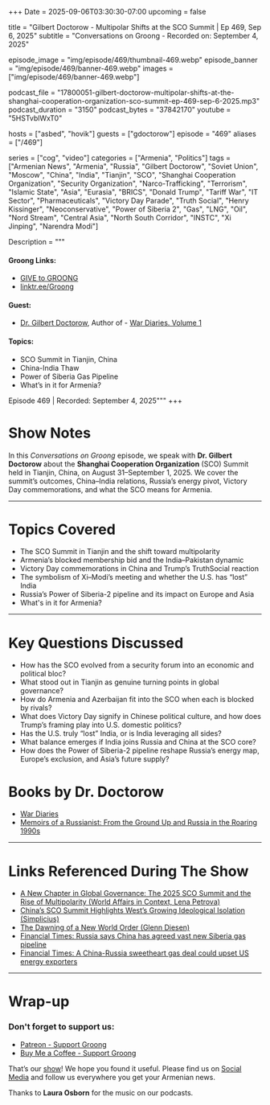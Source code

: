 +++
Date = 2025-09-06T03:30:30-07:00
upcoming = false

title = "Gilbert Doctorow - Multipolar Shifts at the SCO Summit | Ep 469, Sep 6, 2025"
subtitle = "Conversations on Groong - Recorded on: September 4, 2025"

episode_image = "img/episode/469/thumbnail-469.webp"
episode_banner = "img/episode/469/banner-469.webp"
images = ["img/episode/469/banner-469.webp"]

podcast_file     = "17800051-gilbert-doctorow-multipolar-shifts-at-the-shanghai-cooperation-organization-sco-summit-ep-469-sep-6-2025.mp3"
podcast_duration = "3150"
podcast_bytes    = "37842170"
youtube = "5HSTvblWxT0"

hosts = ["asbed", "hovik"]
guests = ["gdoctorow"]
episode = "469"
aliases = ["/469"]

series = ["cog", "video"]
categories = ["Armenia", "Politics"]
tags = ["Armenian News", "Armenia", "Russia", "Gilbert Doctorow", "Soviet Union", "Moscow", "China", "India", "Tianjin", "SCO", "Shanghai Cooperation Organization", "Security Organization", "Narco-Trafficking", "Terrorism", "Islamic State", "Asia", "Eurasia", "BRICS", "Donald Trump", "Tariff War", "IT Sector", "Pharmaceuticals", "Victory Day Parade", "Truth Social", "Henry Kissinger", "Neoconservative", "Power of Siberia 2", "Gas", "LNG", "Oil", "Nord Stream", "Central Asia", "North South Corridor", "INSTC", "Xi Jinping", "Narendra Modi"]

Description = """

#### Groong Links:
* [GIVE to GROONG](https://podcasts.groong.org/donate)
* [linktr.ee/Groong](https://linktr.ee/groong)

#### Guest:
* [Dr. Gilbert Doctorow](https://podcasts.groong.org/guest/gdoctorow), Author of - [War Diaries. Volume 1](https://a.co/d/7J6szrP)


#### Topics:
* SCO Summit in Tianjin, China
* China-India Thaw
* Power of Siberia Gas Pipeline
* What’s in it for Armenia?

Episode 469 | Recorded: September 4, 2025"""
+++

# Show Notes

In this *Conversations on Groong* episode, we speak with __Dr. Gilbert Doctorow__ about the __Shanghai Cooperation Organization__ (SCO) Summit held in Tianjin, China, on August 31–September 1, 2025. We cover the summit’s outcomes, China–India relations, Russia’s energy pivot, Victory Day commemorations, and what the SCO means for Armenia.

---

# Topics Covered
- The SCO Summit in Tianjin and the shift toward multipolarity
- Armenia’s blocked membership bid and the India–Pakistan dynamic
- Victory Day commemorations in China and Trump’s TruthSocial reaction
- The symbolism of Xi–Modi’s meeting and whether the U.S. has “lost” India
- Russia’s Power of Siberia-2 pipeline and its impact on Europe and Asia
- What's in it for Armenia?

---

# Key Questions Discussed
- How has the SCO evolved from a security forum into an economic and political bloc?
- What stood out in Tianjin as genuine turning points in global governance?
- How do Armenia and Azerbaijan fit into the SCO when each is blocked by rivals?
- What does Victory Day signify in Chinese political culture, and how does Trump’s framing play into U.S. domestic politics?
- Has the U.S. truly “lost” India, or is India leveraging all sides?
- What balance emerges if India joins Russia and China at the SCO core?
- How does the Power of Siberia-2 pipeline reshape Russia’s energy map, Europe’s exclusion, and Asia’s future supply?

# Books by Dr. Doctorow
- [War Diaries](https://a.co/d/7J6szrP)
- [Memoirs of a Russianist:  From the Ground Up and Russia in the Roaring 1990s](https://a.co/d/1lW8vNi)

---

# Links Referenced During The Show
- [A New Chapter in Global Governance: The 2025 SCO Summit and the Rise of Multipolarity (World Affairs in Context, Lena Petrova)](https://www.worldaffairsincontext.com/p/a-new-chapter-in-global-governance)
- [China’s SCO Summit Highlights West’s Growing Ideological Isolation (Simplicius)](https://simplicius76.substack.com/p/chinas-sco-summit-highlights-wests)
- [The Dawning of a New World Order (Glenn Diesen)](https://substack.com/@glenn-diesen)
- [Financial Times: Russia says China has agreed vast new Siberia gas pipeline](https://www.ft.com/content/52d3b560-7ee7-4aad-aebf-21270d661ced)
- [Financial Times: A China-Russia sweetheart gas deal could upset US energy exporters](https://www.ft.com/content/a974a056-274a-4606-9de1-be18519fb5de)

---

# Wrap-up

### **Don't forget to support us:**
* [Patreon - Support Groong](https://www.patreon.com/ann_groong)
* [Buy Me a Coffee - Support Groong](https://www.buymeacoffee.com/groong)


That’s our [show](https://podcasts.groong.org/)! We hope you found it useful. Please find us on [Social Media](https://linktr.ee/groong) and follow us everywhere you get your Armenian news.

Thanks to **Laura Osborn** for the music on our podcasts.

